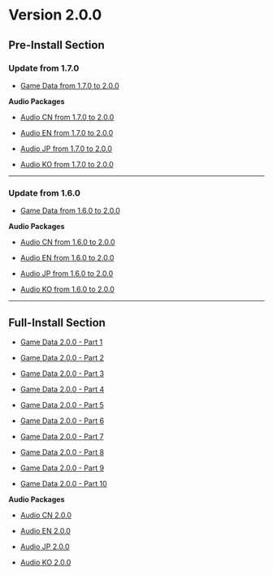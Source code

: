 # Version 2.0.0

## Pre-Install Section

### Update from 1.7.0

- [Game Data from 1.7.0 to 2.0.0](https://autopatchcn.juequling.com/pclauncher/nap_cn/game_1.7.0_2.0.0_hdiff_hYtxtGGxYJtYEfmD.zip)

**Audio Packages**

- [Audio CN from 1.7.0 to 2.0.0](https://autopatchcn.juequling.com/pclauncher/nap_cn/audio_zh-cn_1.7.0_2.0.0_hdiff_YeEjnInvdHWBSVkD.zip)

- [Audio EN from 1.7.0 to 2.0.0](https://autopatchcn.juequling.com/pclauncher/nap_cn/audio_en-us_1.7.0_2.0.0_hdiff_CadAnWagkQMVoWcE.zip)

- [Audio JP from 1.7.0 to 2.0.0](https://autopatchcn.juequling.com/pclauncher/nap_cn/audio_ja-jp_1.7.0_2.0.0_hdiff_zlWfeboymqKABCDW.zip)

- [Audio KO from 1.7.0 to 2.0.0](https://autopatchcn.juequling.com/pclauncher/nap_cn/audio_ko-kr_1.7.0_2.0.0_hdiff_joNOiVAsrpJmumep.zip)

----

### Update from 1.6.0

- [Game Data from 1.6.0 to 2.0.0](https://autopatchcn.juequling.com/pclauncher/nap_cn/game_1.6.0_2.0.0_hdiff_iZVjWMZtjXYjlJeJ.zip)

**Audio Packages**

- [Audio CN from 1.6.0 to 2.0.0](https://autopatchcn.juequling.com/pclauncher/nap_cn/audio_zh-cn_1.6.0_2.0.0_hdiff_lvbhPyQWJBlZQYYe.zip)

- [Audio EN from 1.6.0 to 2.0.0](https://autopatchcn.juequling.com/pclauncher/nap_cn/audio_en-us_1.6.0_2.0.0_hdiff_GHIqPwViYnWygerH.zip)

- [Audio JP from 1.6.0 to 2.0.0](https://autopatchcn.juequling.com/pclauncher/nap_cn/audio_ja-jp_1.6.0_2.0.0_hdiff_vLMyyHDquMadGKOk.zip)

- [Audio KO from 1.6.0 to 2.0.0](https://autopatchcn.juequling.com/pclauncher/nap_cn/audio_ko-kr_1.6.0_2.0.0_hdiff_uCjugNBaelYSjBoD.zip)

----

## Full-Install Section

- [Game Data 2.0.0 - Part 1](https://autopatchcn.juequling.com/package_download/op/client_app/download/20250520103942_LepIQk6e5mKQ7PZ3/VolumeZip/juequling_2.0.0_AS.zip.001)

- [Game Data 2.0.0 - Part 2](https://autopatchcn.juequling.com/package_download/op/client_app/download/20250520103942_LepIQk6e5mKQ7PZ3/VolumeZip/juequling_2.0.0_AS.zip.002)

- [Game Data 2.0.0 - Part 3](https://autopatchcn.juequling.com/package_download/op/client_app/download/20250520103942_LepIQk6e5mKQ7PZ3/VolumeZip/juequling_2.0.0_AS.zip.003)

- [Game Data 2.0.0 - Part 4](https://autopatchcn.juequling.com/package_download/op/client_app/download/20250520103942_LepIQk6e5mKQ7PZ3/VolumeZip/juequling_2.0.0_AS.zip.004)

- [Game Data 2.0.0 - Part 5](https://autopatchcn.juequling.com/package_download/op/client_app/download/20250520103942_LepIQk6e5mKQ7PZ3/VolumeZip/juequling_2.0.0_AS.zip.005)

- [Game Data 2.0.0 - Part 6](https://autopatchcn.juequling.com/package_download/op/client_app/download/20250520103942_LepIQk6e5mKQ7PZ3/VolumeZip/juequling_2.0.0_AS.zip.006)

- [Game Data 2.0.0 - Part 7](https://autopatchcn.juequling.com/package_download/op/client_app/download/20250520103942_LepIQk6e5mKQ7PZ3/VolumeZip/juequling_2.0.0_AS.zip.007)

- [Game Data 2.0.0 - Part 8](https://autopatchcn.juequling.com/package_download/op/client_app/download/20250520103942_LepIQk6e5mKQ7PZ3/VolumeZip/juequling_2.0.0_AS.zip.008)

- [Game Data 2.0.0 - Part 9](https://autopatchcn.juequling.com/package_download/op/client_app/download/20250520103942_LepIQk6e5mKQ7PZ3/VolumeZip/juequling_2.0.0_AS.zip.009)

- [Game Data 2.0.0 - Part 10](https://autopatchcn.juequling.com/package_download/op/client_app/download/20250520103942_LepIQk6e5mKQ7PZ3/VolumeZip/juequling_2.0.0_AS.zip.010)

**Audio Packages**

- [Audio CN 2.0.0](https://autopatchcn.juequling.com/package_download/op/client_app/download/20250520103942_LepIQk6e5mKQ7PZ3/audio_zip_Cn.zip)

- [Audio EN 2.0.0](https://autopatchcn.juequling.com/package_download/op/client_app/download/20250520103942_LepIQk6e5mKQ7PZ3/audio_zip_En.zip)

- [Audio JP 2.0.0](https://autopatchcn.juequling.com/package_download/op/client_app/download/20250520103942_LepIQk6e5mKQ7PZ3/audio_zip_Jp.zip)

- [Audio KO 2.0.0](https://autopatchcn.juequling.com/package_download/op/client_app/download/20250520103942_LepIQk6e5mKQ7PZ3/audio_zip_Kr.zip)
